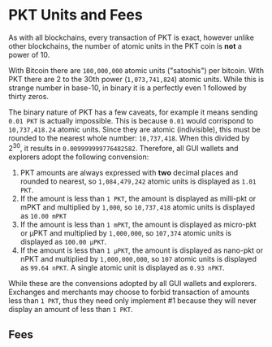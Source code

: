 # PKT Units and Fees

As with all blockchains, every transaction of PKT is exact, however unlike other blockchains, the number of atomic
units in the PKT coin is **not** a power of 10. 

With Bitcoin there are `100,000,000` atomic units ("satoshis") per bitcoin. With PKT there are 2 to the 30th power
(`1,073,741,824`) atomic units. While this is strange number in base-10, in binary it is a perfectly even 1 followed
by thirty zeros.

The binary nature of PKT has a few caveats, for example it means sending `0.01 PKT` is actually impossible.
This is because `0.01` would corrispond to `10,737,418.24` atomic units. Since they are atomic (indivisible), this
must be rounded to the nearest whole number: `10,737,418`. When this divided by 2<sup>30</sup>, it results in
`0.009999999776482582`. Therefore, all GUI wallets and explorers adopt the following convension:

1. PKT amounts are always expressed with **two** decimal places and rounded to nearest, so `1,084,479,242` atomic
units is displayed as `1.01 PKT`.
2. If the amount is less than `1 PKT`, the amount is displayed as milli-pkt or mPKT and multiplied by `1,000`,
so `10,737,418` atomic units is displayed as `10.00 mPKT`
3. If the amount is less than `1 mPKT`, the amount is displayed as micro-pkt or μPKT and multiplied by `1,000,000`,
so `107,374` atomic units is displayed as `100.00 μPKT`.
4. If the amount is less than `1 μPKT`, the amount is displayed as nano-pkt or nPKT and multiplied by `1,000,000,000`,
so `107` atomic units is displayed as `99.64 nPKT`. A single atomic unit is displayed as `0.93 nPKT`.

While these are the convensions adopted by all GUI wallets and explorers. Exchanges and merchants may choose to forbid
transaction of amounts less than `1 PKT`, thus they need only implement #1 because they will never display an amount
of less than `1 PKT`.

## Fees

PKT uses bitcoin-like computation for determining fees. Because the blockchain has a 1 minute block time, there is
generally plenty of space for transactions in the blocks and the typical fee is the minimum: 1 atomic unit per byte
of transaction size.

The size of a transaction depends on the number of transaction inputs and outputs. The number of outputs is simply
the number of addresses you are paying, plus one more to re-route change back to yourself. The number of inputs
depends on where the coins you are sending have been sourced from. If you are mining PKT, then you may have many
tiny transactions which you need to aggregate in order to make a payment.

Currently, wallets do not create transactions with more than `1,460` inputs. This results in a transaction of just
under `100,000` bytes and thus costing right around `100,000` atomic units or `93.13 μPKT`, that is micro-pkt or
millionths of a PKT (for the largest possible transaction).

A more typical transaction size would be around `1,000` bytes and thus cost `1,000` atomic units, or `931.32 nPKT`
(billionths of 1 PKT).

In almost every case, the fees will disappear when the transaction is rounded to display the 2 decimal places.
It is possible, though vanishingly unlikely that your wallet could display `10.00 PKT` and after sending exactly
`5 PKT` your wallet displays `4.99`. This would happen if the actual amount you had was `9.555555556 PKT`,
rounded to `10.00` and after sending exactly `5 PKT`, the miniscule fee caused it to cross a rounding boundary and
become `4.555555553`.

If you wish to perform analytical accounting, it is recommended that you deal exclusively in atomic units,
represented as a uint64, and only represent PKT for display purposes.